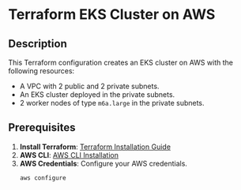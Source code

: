 # Terraform EKS Cluster on AWS

## Description
This Terraform configuration creates an EKS cluster on AWS with the following resources:
- A VPC with 2 public and 2 private subnets.
- An EKS cluster deployed in the private subnets.
- 2 worker nodes of type `m6a.large` in the private subnets.

## Prerequisites
1. **Install Terraform**: [Terraform Installation Guide](https://developer.hashicorp.com/terraform/downloads)
2. **AWS CLI**: [AWS CLI Installation](https://docs.aws.amazon.com/cli/latest/userguide/install-cliv2.html)
3. **AWS Credentials**: Configure your AWS credentials.
   ```bash
   aws configure
